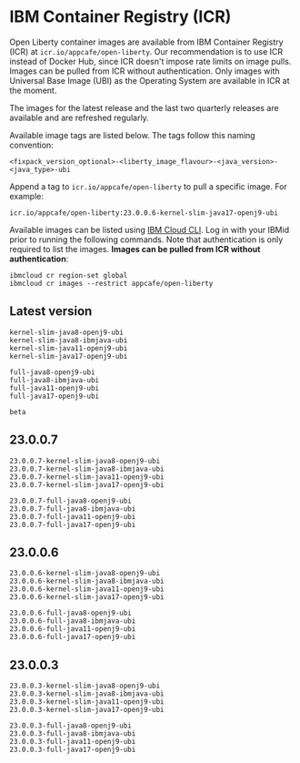 
# IBM Container Registry (ICR)

Open Liberty container images are available from IBM Container Registry (ICR) at `icr.io/appcafe/open-liberty`. Our recommendation is to use ICR instead of Docker Hub, since ICR doesn't impose rate limits on image pulls. Images can be pulled from ICR without authentication. Only images with Universal Base Image (UBI) as the Operating System are available in ICR at the moment.

The images for the latest release and the last two quarterly releases are available and are refreshed regularly.

Available image tags are listed below. The tags follow this naming convention: 
```
<fixpack_version_optional>-<liberty_image_flavour>-<java_version>-<java_type>-ubi
```

Append a tag to `icr.io/appcafe/open-liberty` to pull a specific image. For example: 
```
icr.io/appcafe/open-liberty:23.0.0.6-kernel-slim-java17-openj9-ubi
```

Available images can be listed using [IBM Cloud CLI](https://cloud.ibm.com/docs/cli?topic=cli-getting-started). Log in with your IBMid prior to running the following commands. Note that authentication is only required to list the images. **Images can be pulled from ICR without authentication**: 
```
ibmcloud cr region-set global 
ibmcloud cr images --restrict appcafe/open-liberty
```

## Latest version

```
kernel-slim-java8-openj9-ubi
kernel-slim-java8-ibmjava-ubi
kernel-slim-java11-openj9-ubi
kernel-slim-java17-openj9-ubi

full-java8-openj9-ubi
full-java8-ibmjava-ubi
full-java11-openj9-ubi
full-java17-openj9-ubi

beta
```

## 23.0.0.7

```
23.0.0.7-kernel-slim-java8-openj9-ubi
23.0.0.7-kernel-slim-java8-ibmjava-ubi
23.0.0.7-kernel-slim-java11-openj9-ubi
23.0.0.7-kernel-slim-java17-openj9-ubi

23.0.0.7-full-java8-openj9-ubi
23.0.0.7-full-java8-ibmjava-ubi
23.0.0.7-full-java11-openj9-ubi
23.0.0.7-full-java17-openj9-ubi
```

## 23.0.0.6

```
23.0.0.6-kernel-slim-java8-openj9-ubi
23.0.0.6-kernel-slim-java8-ibmjava-ubi
23.0.0.6-kernel-slim-java11-openj9-ubi
23.0.0.6-kernel-slim-java17-openj9-ubi

23.0.0.6-full-java8-openj9-ubi
23.0.0.6-full-java8-ibmjava-ubi
23.0.0.6-full-java11-openj9-ubi
23.0.0.6-full-java17-openj9-ubi
```

## 23.0.0.3

```
23.0.0.3-kernel-slim-java8-openj9-ubi
23.0.0.3-kernel-slim-java8-ibmjava-ubi
23.0.0.3-kernel-slim-java11-openj9-ubi
23.0.0.3-kernel-slim-java17-openj9-ubi

23.0.0.3-full-java8-openj9-ubi
23.0.0.3-full-java8-ibmjava-ubi
23.0.0.3-full-java11-openj9-ubi
23.0.0.3-full-java17-openj9-ubi
```
